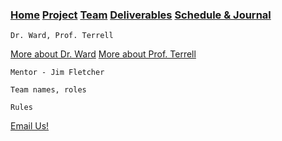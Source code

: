### [Home](https://mtcahill57.github.io/523-fa20-m.github.io/)  [Project](https://mtcahill57.github.io/523-fa20-m.github.io/project.md) [Team](https://mtcahill57.github.io/523-fa20-m.github.io/team.md)  [Deliverables](https://mtcahill57.github.io/523-fa20-m.github.io/deliverables.md) [Schedule & Journal](https://mtcahill57.github.io/523-fa20-m.github.io/journal-sched.md)

```
Dr. Ward, Prof. Terrell
```
[More about Dr. Ward](https://www.drernieward.com/)
[More about Prof. Terrell](http://terrell.web.unc.edu/)

```
Mentor - Jim Fletcher
```

```
Team names, roles
```

```
Rules
```

[Email Us!](mailto:mtcahill@live.unc.edu,rmerrico@live.unc.edu,ryanh777@live.unc.edu)

